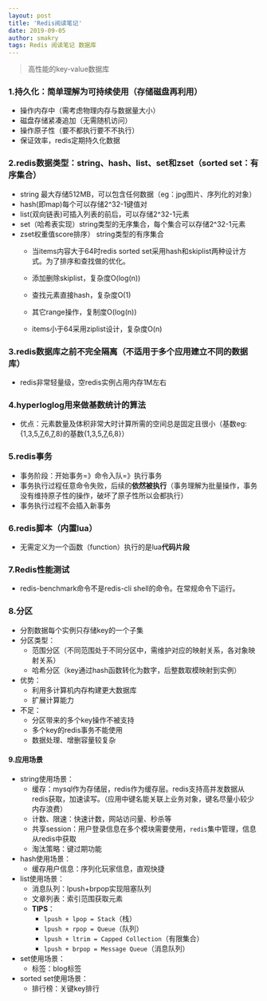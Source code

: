 ```yaml
---
layout: post
title: 'Redis阅读笔记'
date: 2019-09-05
author: smakry
tags: Redis 阅读笔记 数据库
---
```


> 高性能的key-value数据库

### 1.持久化：简单理解为可持续使用（存储磁盘再利用）

- 操作内存中（需考虑物理内存与数据量大小）
- 磁盘存储紧凑追加（无需随机访问）
- 操作原子性（要不都执行要不不执行）
- 保证效率，redis定期持久化数据

### 2.redis数据类型：string、hash、list、set和zset（sorted set：有序集合）

- string 最大存储512MB，可以包含任何数据（eg：jpg图片、序列化的对象）
- hash(即map)每个可以存储2^32-1键值对
- list(双向链表)可插入列表的前后，可以存储2^32-1元素
- set（哈希表实现）string类型的无序集合，每个集合可以存储2^32-1元素
- zset权重值score排序） string类型的有序集合
    - 当items内容大于64时redis sorted set采用hash和skiplist两种设计方式。为了排序和查找做的优化。
    
    - 添加删除skiplist，复杂度O(log(n))
    - 查找元素直接hash，复杂度O(1) 
    - 其它range操作，复制度O(log(n))
    - items小于64采用ziplist设计，复杂度O(n)


### 3.redis数据库之前不完全隔离（不适用于多个应用建立不同的数据库）

- redis非常轻量级，空redis实例占用内存1M左右

### 4.hyperloglog用来做基数统计的算法
- 优点：元素数量及体积非常大时计算所需的空间总是固定且很小（基数eg:{1,3,5,<u>7</u>,6,<u>7</u>,8}的基数{1,3,5,<u>7</u>,6,8}）

### 5.redis事务
- 事务阶段：开始事务=》命令入队=》执行事务
- 事务执行过程任意命令失败，后续的**依然被执行**（事务理解为批量操作，事务没有维持原子性的操作，破坏了原子性所以会都执行）
- 事务执行过程不会插入新事务

### 6.redis脚本（内置lua）
- 无需定义为一个函数（function）执行的是lua**代码片段**

### 7.Redis性能测试
- redis-benchmark命令不是redis-cli shell的命令。在常规命令下运行。

### 8.分区
- 分割数据每个实例只存储key的一个子集
- 分区类型：
    - 范围分区（不同范围处于不同分区中，需维护对应的映射关系，各对象映射关系）
    - 哈希分区（key通过hash函数转化为数字，后整数取模映射到实例）
- 优势：
    - 利用多计算机内存构建更大数据库
    - 扩展计算能力
- 不足：
    - 分区带来的多个key操作不被支持
    - 多个key的redis事务不能使用
    - 数据处理、增删容量较复杂

#### 9.应用场景
- string使用场景：
    - 缓存：mysql作为存储层，redis作为缓存层。redis支持高并发数据从redis获取，加速读写。（应用中键名能关联上业务对象，键名尽量小较少内存浪费）
    - 计数、限速：快速计数，网站访问量、秒杀等
    - 共享session：用户登录信息在多个模块需要使用，`redis`集中管理，信息从redis中获取
    - 淘汰策略：键过期功能
- hash使用场景：
    - 缓存用户信息：序列化玩家信息，直观快捷
- list使用场景：
    - 消息队列：lpush+brpop实现阻塞队列
    - 文章列表：索引范围获取元素
    - **TIPS**：
        -  `lpush + lpop = Stack`（栈）
        -  `lpush + rpop = Queue`（队列）
        -  `lpush + ltrim = Capped Collection`（有限集合）
        -  `lpush + brpop = Message Queue`（消息队列）
- set使用场景：
    - 标签：blog标签
- sorted set使用场景：
    - 排行榜：关键key排行